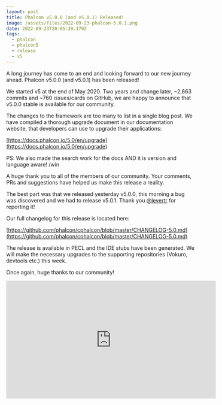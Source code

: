 ```yaml
---
layout: post
title: Phalcon v5.0.0 (and v5.0.1) Released!
image: /assets/files/2022-09-23-phalcon-5.0.1.png
date: 2022-09-23T20:05:39.179Z
tags:
  - phalcon
  - phalcon5
  - release
  - v5
---
```

A long journey has come to an end and looking forward to our new journey ahead. Phalcon v5.0.0 (and v5.0.1) has been released!

<!--more-->

We started v5 at the end of May 2020. Two years and change later, ~2,663 commits and ~760 issues/cards on GitHub, we are happy to announce that v5.0.0 stable is available for our community.

The changes to the framework are too many to list in a single blog post. We have compiled a thorough upgrade document in our documentation website, that developers can use to upgrade their applications:

[https://docs.phalcon.io/5.0/en/upgrade](h﻿ttps://docs.phalcon.io/5.0/en/upgrade)

PS: We also made the search work for the docs AND it is version and language aware! /win

A huge thank you to all of the members of our community. Your comments, PRs and suggestions have helped us make this release a reality.

The best part was that we released yesterday v5.0.0, this morning a bug was discovered and we had to release v5.0.1. Thank you [@levertr](https://github.com/levertr) for reporting it!

Our full changelog for this release is located here:

[https://github.com/phalcon/cphalcon/blob/master/CHANGELOG-5.0.md](https://github.com/phalcon/cphalcon/blob/master/CHANGELOG-5.0.md)

The release is available in PECL and the IDE stubs have been generated. We will make the necessary upgrades to the supporting repositories (Vokuro, devtools etc.) this week.

Once again, huge thanks to our community!

<iframe width="560" height="315" src="https://www.youtube.com/embed/KMHO0v3gN5w" title="YouTube video player" frameborder="0" allow="accelerometer; autoplay; clipboard-write; encrypted-media; gyroscope; picture-in-picture" allowfullscreen></iframe>
